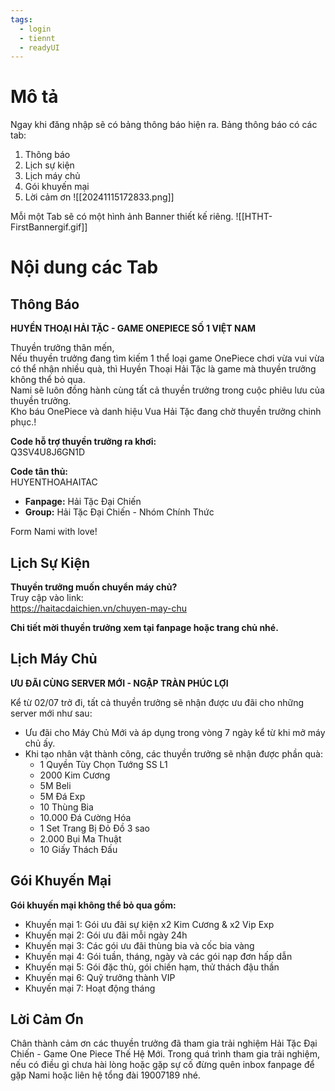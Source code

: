 ```yaml
---
tags:
  - login
  - tiennt
  - readyUI
---
```

# Mô tả
Ngay khi đăng nhập sẽ có bảng thông báo hiện ra.
Bảng thông báo có các tab:
1. Thông báo
2. Lịch sự kiện
3. Lịch máy chủ
4. Gói khuyến mại
5. Lời cảm ơn
![[20241115172833.png]]

Mỗi một Tab sẽ có một hình ảnh Banner thiết kế riêng.
![[HTHT-FirstBannergif.gif]]

# Nội dung các Tab
## Thông Báo
**HUYỀN THOẠI HẢI TẶC - GAME ONEPIECE SỐ 1 VIỆT NAM**

Thuyền trưởng thân mến,  
Nếu thuyền trưởng đang tìm kiếm 1 thể loại game OnePiece chơi vừa vui vừa có thể nhận nhiều quà, thì Huyền Thoại Hải Tặc là game mà thuyền trưởng không thể bỏ qua.  
Nami sẽ luôn đồng hành cùng tất cả thuyền trưởng trong cuộc phiêu lưu của thuyền trưởng.  
Kho báu OnePiece và danh hiệu Vua Hải Tặc đang chờ thuyền trưởng chinh phục.!

**Code hỗ trợ thuyền trưởng ra khơi:**  
Q3SV4U8J6GN1D

**Code tân thủ:**  
HUYENTHOAHAITAC

- **Fanpage:** Hải Tặc Đại Chiến
- **Group:** Hải Tặc Đại Chiến - Nhóm Chính Thức

Form Nami with love!
## Lịch Sự Kiện
**Thuyền trưởng muốn chuyển máy chủ?**  
Truy cập vào link:  
https://haitacdaichien.vn/chuyen-may-chu

**Chi tiết mời thuyền trưởng xem tại fanpage hoặc trang chủ nhé.**

## Lịch Máy Chủ
**ƯU ĐÃI CÙNG SERVER MỚI - NGẬP TRÀN PHÚC LỢI**

Kể từ 02/07 trở đi, tất cả thuyền trưởng sẽ nhận được ưu đãi cho những server mới như sau:

- Ưu đãi cho Máy Chủ Mới và áp dụng trong vòng 7 ngày kể từ khi mở máy chủ ấy.
- Khi tạo nhân vật thành công, các thuyền trưởng sẽ nhận được phần quà:
    - 1 Quyền Tùy Chọn Tướng SS L1
    - 2000 Kim Cương
    - 5M Beli
    - 5M Đá Exp
    - 10 Thùng Bia
    - 10.000 Đá Cường Hóa
    - 1 Set Trang Bị Đỏ Đồ 3 sao
    - 2.000 Bụi Ma Thuật
    - 10 Giấy Thách Đấu

## Gói Khuyến Mại
**Gói khuyến mại không thể bỏ qua gồm:**  
- Khuyến mại 1: Gói ưu đãi sự kiện x2 Kim Cương & x2 Vip Exp  
- Khuyến mại 2: Gói ưu đãi mỗi ngày 24h
- Khuyến mại 3: Các gói ưu đãi thùng bia và cốc bia vàng
- Khuyến mại 4: Gói tuần, tháng, ngày và các gói nạp đơn hấp dẫn  
- Khuyến mại 5: Gói đặc thù, gói chiến hạm, thử thách đậu thần  
- Khuyến mại 6: Quỹ trưởng thành VIP
- Khuyến mại 7: Hoạt động tháng

## Lời Cảm Ơn
Chân thành cảm ơn các thuyền trưởng đã tham gia trải nghiệm Hải Tặc Đại Chiến - Game One Piece Thế Hệ Mới. Trong quá trình tham gia trải nghiệm, nếu có điều gì chưa hài lòng hoặc gặp sự cố đừng quên inbox fanpage để gặp Nami hoặc liên hệ tổng đài 19007189 nhé.